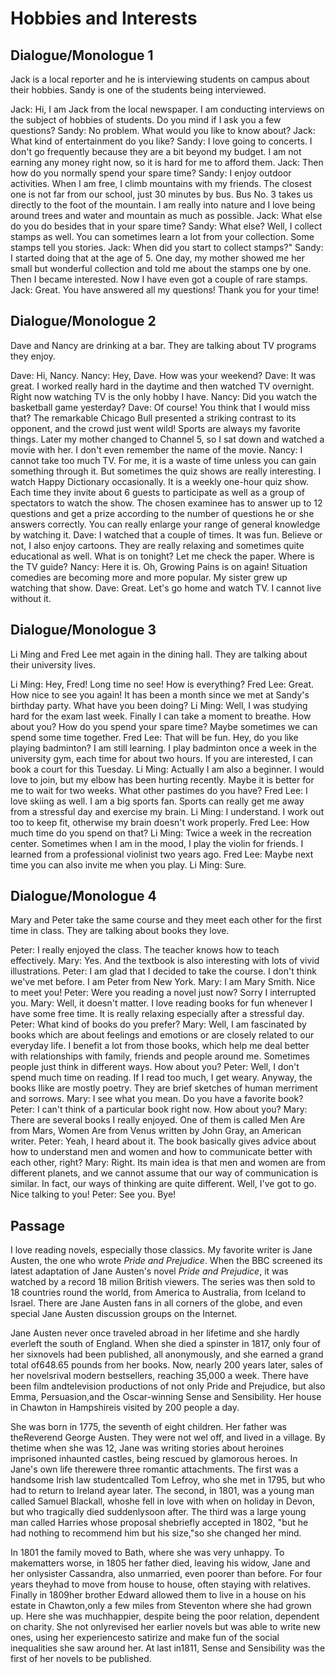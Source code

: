# Hobbies and Interests

## Dialogue/Monologue 1

Jack is a local reporter and he is interviewing students on campus about their hobbies. Sandy is one of the students being interviewed.

Jack: Hi, I am Jack from the local newspaper. I am conducting interviews on the subject of hobbies of students. Do you mind if I ask you a few questions?
Sandy: No problem. What would you like to know about?
Jack: What kind of entertainment do you like?
Sandy: I love going to concerts. I don't go frequently because they are a bit beyond my budget. I am not earning any money right now, so it is hard for me to afford them.
Jack: Then how do you normally spend your spare time?
Sandy: I enjoy outdoor activities. When I am free, I climb mountains with my friends. The closest one is not far from our school, just 30 minutes by bus. Bus No. 3 takes us directly to the foot of the mountain. I am really into nature and I love being around trees and water and mountain as much as possible.
Jack: What else do you do besides that in your spare time?
Sandy: What else? Well, I collect stamps as well. You can sometimes learn a lot from your collection. Some stamps tell you stories.
Jack: When did you start to collect stamps?"
Sandy: I started doing that at the age of 5. One day, my mother showed me her small but wonderful collection and told me about the stamps one by one. Then I became interested. Now I have even got a couple of rare stamps.
Jack: Great. You have answered all my questions! Thank you for your time!

## Dialogue/Monologue 2

Dave and Nancy are drinking at a bar. They are talking about TV programs they enjoy.

Dave: Hi, Nancy.
Nancy: Hey, Dave. How was your weekend?
Dave: It was great. I worked really hard in the daytime and then watched TV overnight. Right now watching TV is the only hobby I have.
Nancy: Did you watch the basketball game yesterday?
Dave: Of course! You think that I would miss that? The remarkable Chicago Bull presented a striking contrast to its opponent, and the crowd just went wild! Sports are always my favorite things. Later my mother changed to Channel 5, so I sat down and watched a movie with her. I don't even remember the name of the movie.
Nancy: I cannot take too much TV. For me, it is a waste of time unless you can gain something through it. But sometimes the quiz shows are really interesting. I watch Happy Dictionary occasionally. It is a weekly one-hour quiz show. Each time they invite about 6 guests to participate as well as a group of spectators to watch the show. The chosen examinee has to answer up to 12 questions and get a prize according to the number of questions he or she answers correctly. You can really enlarge your range of general knowledge by watching it.
Dave: I watched that a couple of times. It was fun. Believe or not, I also enjoy cartoons. They are really relaxing and sometimes quite educational as well. What is on tonight? Let me check the paper. Where is the TV guide?
Nancy: Here it is. Oh, Growing Pains is on again! Situation comedies are becoming more and more popular. My sister grew up watching that show.
Dave: Great. Let's go home and watch TV. I cannot live without it.

## Dialogue/Monologue 3

Li Ming and Fred Lee met again in the dining hall. They are talking about their university lives.

Li Ming: Hey, Fred! Long time no see! How is everything?
Fred Lee: Great. How nice to see you again! It has been a month since we met at Sandy's birthday party. What have you been doing?
Li Ming: Well, I was studying hard for the exam last week. Finally I can take a moment to breathe. How about you? How do you spend your spare time? Maybe sometimes we can spend some time together.
Fred Lee: That will be fun. Hey, do you like playing badminton? I am still learning. I play badminton once a week in the university gym, each time for about two hours. If you are interested, I can book a court for this Tuesday.
Li Ming: Actually I am also a beginner. I would love to join, but my elbow has been hurting recently. Maybe it is better for me to wait for two weeks. What other pastimes do you have?
Fred Lee: I love skiing as well. I am a big sports fan. Sports can really get me away from a stressful day and exercise my brain.
Li Ming: I understand. I work out too to keep fit, otherwise my brain doesn't work properly.
Fred Lee: How much time do you spend on that?
Li Ming: Twice a week in the recreation center. Sometimes when I am in the mood, I play the violin for friends. I learned from a professional violinist two years ago.
Fred Lee: Maybe next time you can also invite me when you play.
Li Ming: Sure.

## Dialogue/Monologue 4

Mary and Peter take the same course and they meet each other for the first time in class. They are talking about books they love.

Peter: I really enjoyed the class. The teacher knows how to teach effectively.
Mary: Yes. And the textbook is also interesting with lots of vivid illustrations.
Peter: I am glad that I decided to take the course. I don't think we've met before. I am Peter from New York.
Mary: I am Mary Smith. Nice to meet you!
Peter: Were you reading a novel just now? Sorry I interrupted you.
Mary: Well, it doesn't matter. I love reading books for fun whenever I have some free time. It is really relaxing especially after a stressful day.
Peter: What kind of books do you prefer?
Mary: Well, I am fascinated by books which are about feelings and emotions or are closely related to our everyday life. I benefit a lot from those books, which help me deal better with relationships with family, friends and people around me. Sometimes people just think in different ways. How about you?
Peter: Well, I don't spend much time on reading. If I read too much, I get weary. Anyway, the books Ilike are mostly poetry. They are brief sketches of human merriment and sorrows.
Mary: I see what you mean. Do you have a favorite book?
Peter: I can't think of a particular book right now. How about you?
Mary: There are several books I really enjoyed. One of them is called Men Are from Mars, Women Are from Venus written by John Gray, an American writer.
Peter: Yeah, I heard about it. The book basically gives advice about how to understand men and women and how to communicate better with each other, right?
Mary: Right. Its main idea is that men and women are from different planets, and we cannot assume that our way of communication is similar. In fact, our ways of thinking are quite different. Well, I've got to go. Nice talking to you!
Peter: See you. Bye!

## Passage

I love reading novels, especially those classics. My favorite writer is Jane Austen, the one who wrote _Pride and Prejudice_. When the BBC screened its latest adaptation of Jane Austen's novel _Pride and Prejudice_, it was watched by a record 18 milion British viewers. The series was then sold to 18 countries round the world, from America to Australia, from Iceland to Israel. There are Jane Austen fans in all corners of the globe, and even special Jane Austen discussion groups on the Internet.

Jane Austen never once traveled abroad in her lifetime and she hardly everleft the south of England. When she died a spinster in 1817, only four of her sixnovels had been published, all anonymously, and she earned a grand total of648.65 pounds from her books. Now, nearly 200 years later, sales of her novelsrival modern bestsellers, reaching 35,000 a week. There have been film andtelevision productions of not only Pride and Prejudice, but also Emma, Persuasion,and the Oscar-winning Sense and Sensibility. Her house in Chawton in Hampshireis visited by 200 people a day.

She was born in 1775, the seventh of eight children. Her father was theReverend George Austen. They were not wel off, and lived in a village. By thetime when she was 12, Jane was writing stories about heroines imprisoned inhaunted castles, being rescued by glamorous heroes. In Jane's own life therewere three romantic attachments. The first was a handsome Irish law studentcalled Tom Lefroy, who she met in 1795, but who had to return to Ireland ayear later. The second, in 1801, was a young man called Samuel Blackall, whoshe fell in love with when on holiday in Devon, but who tragically died suddenlysoon after. The third was a large young man called Harries whose proposal shebriefly accepted in 1802, "but he had nothing to recommend him but his size,"so she changed her mind.

In 1801 the family moved to Bath, where she was very unhappy. To makematters worse, in 1805 her father died, leaving his widow, Jane and her onlysister Cassandra, also unmarried, even poorer than before. For four years theyhad to move from house to house, often staying with relatives. Finally in 1809her brother Edward allowed them to live in a house on his estate in Chawton,only a few miles from Steventon where she had grown up. Here she was muchhappier, despite being the poor relation, dependent on charity. She not onlyrevised her earlier novels but was able to write new ones, using her experiencesto satirize and make fun of the social inequalities she saw around her. At last in1811, Sense and Sensibility was the first of her novels to be published.
